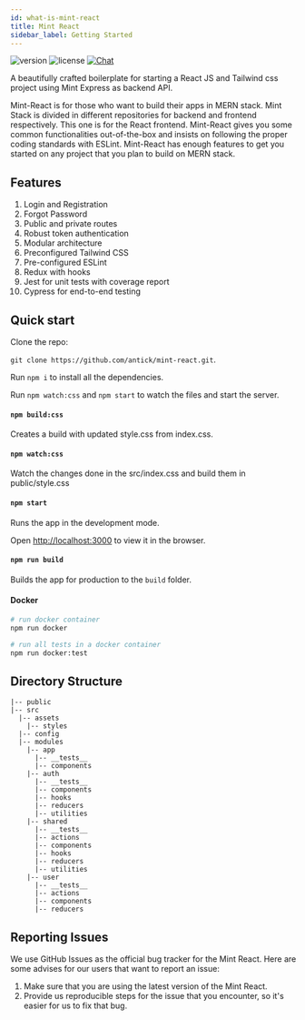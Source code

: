 ```yaml
---
id: what-is-mint-react
title: Mint React
sidebar_label: Getting Started
---
```


![version](https://img.shields.io/badge/version-0.1.0-teal.svg) ![license](https://img.shields.io/badge/license-MIT-teal.svg) [![Chat](https://img.shields.io/badge/chat-on%20discord-7289da.svg)](https://discord.gg/6jgSTR2pAF)

A beautifully crafted boilerplate for starting a React JS and Tailwind css project using Mint Express as backend API.

Mint-React is for those who want to build their apps in MERN stack. Mint Stack
is divided in different repositories for backend and frontend respectively. This
one is for the React frontend. Mint-React gives you some common functionalities
out-of-the-box and insists on following the proper coding standards with ESLint.
Mint-React has enough features to get you started on any project that you plan to
build on MERN stack.

## Features

1. Login and Registration
2. Forgot Password
3. Public and private routes
4. Robust token authentication
5. Modular architecture
6. Preconfigured Tailwind CSS
7. Pre-configured ESLint
8. Redux with hooks
9. Jest for unit tests with coverage report
10. Cypress for end-to-end testing

## Quick start

Clone the repo:

`git clone https://github.com/antick/mint-react.git`.

Run `npm i` to install all the dependencies.

Run `npm watch:css` and `npm start` to watch the files and start the server.

#### `npm build:css`

Creates a build with updated style.css from index.css.

#### `npm watch:css`

Watch the changes done in the src/index.css and build them in public/style.css

#### `npm start`

Runs the app in the development mode.

Open [http://localhost:3000](http://localhost:3000) to view it in the browser.

#### `npm run build`

Builds the app for production to the `build` folder.

#### Docker

```bash
# run docker container
npm run docker

# run all tests in a docker container
npm run docker:test
```

## Directory Structure

```
|-- public
|-- src
  |-- assets
    |-- styles
  |-- config
  |-- modules
    |-- app
      |-- __tests__
      |-- components
    |-- auth
      |-- __tests__
      |-- components
      |-- hooks
      |-- reducers
      |-- utilities
    |-- shared
      |-- __tests__
      |-- actions
      |-- components
      |-- hooks
      |-- reducers
      |-- utilities
    |-- user
      |-- __tests__
      |-- actions
      |-- components
      |-- reducers
```

## Reporting Issues

We use GitHub Issues as the official bug tracker for the Mint React. Here
are some advises for our users that want to report an issue:

1. Make sure that you are using the latest version of the Mint React.
2. Provide us reproducible steps for the issue that you encounter, so it's easier for us to fix that bug.
